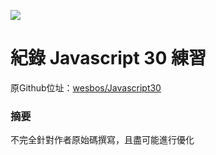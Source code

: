 ![](https://javascript30.com/images/JS3-social-share.png)

# 紀錄 Javascript 30 練習 

原Github位址：[wesbos/Javascript30](https://github.com/dustinhsiao21/Javascript30-dustin)

### 摘要

不完全針對作者原始碼撰寫，且盡可能進行優化
